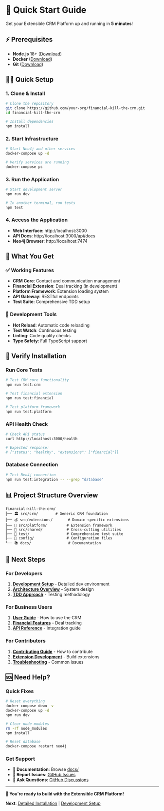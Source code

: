 # 🚀 Quick Start Guide

Get your Extensible CRM Platform up and running in **5 minutes**!

## ⚡ Prerequisites

- **Node.js** 18+ ([Download](https://nodejs.org/))
- **Docker** ([Download](https://www.docker.com/get-started))
- **Git** ([Download](https://git-scm.com/))

## 🏃‍♂️ Quick Setup

### 1. Clone & Install
```bash
# Clone the repository
git clone https://github.com/your-org/financial-kill-the-crm.git
cd financial-kill-the-crm

# Install dependencies
npm install
```

### 2. Start Infrastructure
```bash
# Start Neo4j and other services
docker-compose up -d

# Verify services are running
docker-compose ps
```

### 3. Run the Application
```bash
# Start development server
npm run dev

# In another terminal, run tests
npm test
```

### 4. Access the Application
- **Web Interface**: http://localhost:3000
- **API Docs**: http://localhost:3000/api/docs
- **Neo4j Browser**: http://localhost:7474

## 🎯 What You Get

### ✅ Working Features
- **CRM Core**: Contact and communication management
- **Financial Extension**: Deal tracking (in development)
- **Platform Framework**: Extension loading system
- **API Gateway**: RESTful endpoints
- **Test Suite**: Comprehensive TDD setup

### 🔧 Development Tools
- **Hot Reload**: Automatic code reloading
- **Test Watch**: Continuous testing
- **Linting**: Code quality checks
- **Type Safety**: Full TypeScript support

## 🧪 Verify Installation

### Run Core Tests
```bash
# Test CRM core functionality
npm run test:crm

# Test financial extension
npm run test:financial

# Test platform framework
npm run test:platform
```

### API Health Check
```bash
# Check API status
curl http://localhost:3000/health

# Expected response:
# {"status": "healthy", "extensions": ["financial"]}
```

### Database Connection
```bash
# Test Neo4j connection
npm run test:integration -- --grep "database"
```

## 📊 Project Structure Overview

```
financial-kill-the-crm/
├── 🏛️ src/crm/        # Generic CRM foundation
├── 💰 src/extensions/       # Domain-specific extensions
├── 🔧 src/platform/         # Extension framework
├── 🤝 src/shared/           # Cross-cutting utilities
├── 🧪 test/                 # Comprehensive test suite
├── 📁 config/               # Configuration files
└── 📚 docs/                 # Documentation
```

## 🎯 Next Steps

### For Developers
1. **[Development Setup](development.md)** - Detailed dev environment
2. **[Architecture Overview](../architecture/overview.md)** - System design
3. **[TDD Approach](../development/tdd-approach.md)** - Testing methodology

### For Business Users
1. **[User Guide](../user-guide/README.md)** - How to use the CRM
2. **[Financial Features](../user-guide/financial-extension.md)** - Deal tracking
3. **[API Reference](../development/api-reference.md)** - Integration guide

### For Contributors
1. **[Contributing Guide](../development/contributing.md)** - How to contribute
2. **[Extension Development](../development/extension-guide.md)** - Build extensions
3. **[Troubleshooting](../operations/troubleshooting.md)** - Common issues

## 🆘 Need Help?

### Quick Fixes
```bash
# Reset everything
docker-compose down -v
docker-compose up -d
npm run dev

# Clear node modules
rm -rf node_modules
npm install

# Reset database
docker-compose restart neo4j
```

### Get Support
- **📖 Documentation**: Browse [docs/](../)
- **🐛 Report Issues**: [GitHub Issues](https://github.com/your-org/financial-kill-the-crm/issues)
- **💬 Ask Questions**: [GitHub Discussions](https://github.com/your-org/financial-kill-the-crm/discussions)

---

**🎉 You're ready to build with the Extensible CRM Platform!**

**Next**: [Detailed Installation](installation.md) | [Development Setup](development.md) 
